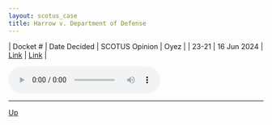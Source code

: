 ```yaml
---
layout: scotus_case
title: Harrow v. Department of Defense
---
```


| Docket # | Date Decided | SCOTUS Opinion | Oyez |
| 23-21 | 16 Jun 2024 | [Link](https://www.supremecourt.gov/opinions/23pdf/601us2r23_khlp.pdf) | [Link](https://www.oyez.org/cases/2023/23-21) |

<audio controls>
   <source src='./resources/23-21.mp3' type='audio/mpeg'>
</audio>

<object data='./resources/23-21.pdf' type='application/pdf'></object>

---

[Up](./README.md)